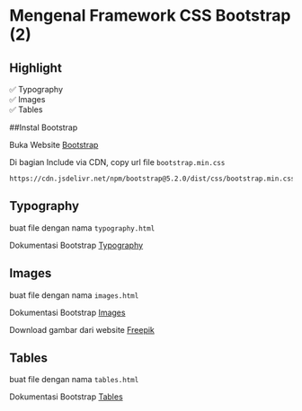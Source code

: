 # Mengenal Framework CSS Bootstrap (2)

## Highlight

✅ Typography <br>
✅ Images <br>
✅ Tables<br>

##Instal Bootstrap

Buka Website [Bootstrap](https://getbootstrap.com/)

Di bagian Include via CDN, copy url file ```bootstrap.min.css```

```
https://cdn.jsdelivr.net/npm/bootstrap@5.2.0/dist/css/bootstrap.min.css
```

## Typography

buat file dengan nama ```typography.html```

Dokumentasi Bootstrap [Typography](https://getbootstrap.com/docs/5.2/content/typography/) 

## Images

buat file dengan nama ```images.html```

Dokumentasi Bootstrap [Images](https://getbootstrap.com/docs/5.2/content/images/)

Download gambar dari website [Freepik](https://www.freepik.com/)

## Tables

buat file dengan nama ```tables.html```

Dokumentasi Bootstrap [Tables](https://getbootstrap.com/docs/5.2/content/tables/)